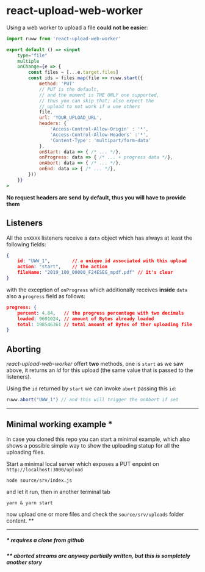 # react-upload-web-worker

Using a web worker to upload a file **could not be easier**: 

``` jsx
import ruww from 'react-upload-web-worker'

export default () => <input
    type="file"
    multiple
    onChange={e => {
        const files = [...e.target.files]
        const ids = files.map(file => ruww.start({
            method: 'PUT'
            // PUT is the default,
            // and the moment is THE ONLY one supported,
            // thus you can skip that; also expect the
            // upload to not work if u use others 
            file,
            url: 'YOUR_UPLOAD_URL',
            headers: {
                'Access-Control-Allow-Origin' : '*',
                'Access-Control-Allow-Headers' :'*',
                'Content-Type': 'multipart/form-data'
            },
            onStart: data => { /* ... */},
            onProgress: data => { /* ... + progress data */},
            onAbort: data => { /* ... */},
            onEnd: data => { /* ... */},
        }))
    }}
>
```
**No request headers are send by default, thus you will have to provide them**  

## Listeners 
All the `onXXXX` listeners receive a `data` object which has always at least the following fields:
``` json
{
    id: "UWW_1",        // a unique id associated with this upload
    action: "start",    // the action
    fileName: "2019_100_00000_F24ESEG_mpdf.pdf" // it's clear
}
```
with the exception of `onProgress` which additionally receives **inside** `data` also a `progress` field as follows:

``` json
progress: {
    percent: 4.84,   // the progress percentage with two decimals
    loaded: 9601024, // amount of Bytes already loaded
    total: 198546361 // total amount of Bytes of ther uploading file
}
```
## Aborting

_react-upload-web-worker_ offert **two** methods, one is `start` as we saw above, it returns an _id_ for this upload (the same value that is passed to the listeners).  

Using the `id` returned by `start` we can invoke `abort` passing this `id`:

``` js
ruww.abort("UWW_1") // and this will trigger the onAbort if set
```

---


## Minimal working example *

In case you cloned this repo you can start a minimal example, which also shows a possible simple way to show the uploading statup for all the uploading files.

Start a minimal local server which exposes a PUT enpoint on  `http://localhost:3000/upload`  
 ```
 node source/srv/index.js
 ```
and let it run, then in another terminal tab
```
yarn & yarn start
```

now upload one or more files and check the `source/srv/uploads` folder content. **

---
##### * requires a clone from github
##### ** aborted streams are anyway partially written, but this is sompletely another story
